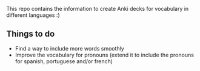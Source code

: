 This repo contains the information to create Anki decks for vocabulary in different languages :)

## Things to do

- Find a way to include more words smoothly
- Improve the vocabulary for pronouns (extend it to include the pronouns for spanish, portuguese and/or french)



